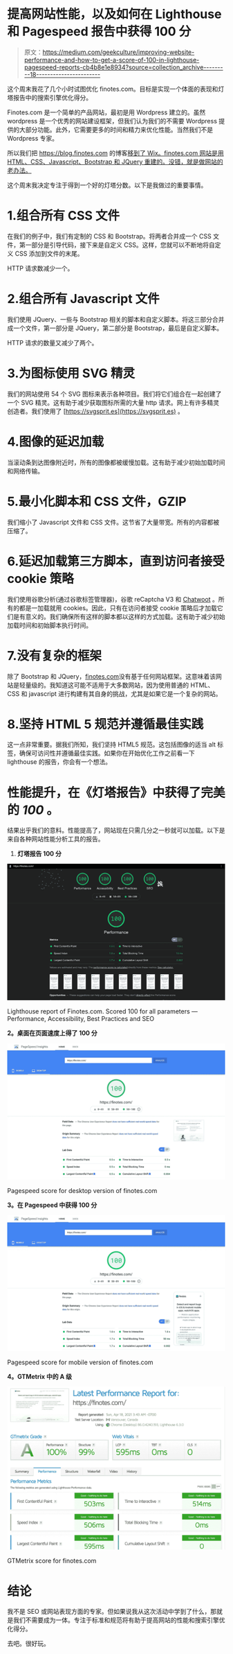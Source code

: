 # 提高网站性能，以及如何在 Lighthouse 和 Pagespeed 报告中获得 100 分

> 原文：<https://medium.com/geekculture/improving-website-performance-and-how-to-get-a-score-of-100-in-lighthouse-pagespeed-reports-cb4b8e1e8934?source=collection_archive---------18----------------------->

这个周末我花了几个小时试图优化 finotes.com。目标是实现一个体面的表现和灯塔报告中的搜索引擎优化得分。

Finotes.com 是一个简单的产品网站，最初是用 Wordpress 建立的。虽然 wordpress 是一个优秀的网站建设框架，但我们认为我们的不需要 Wordpress 提供的大部分功能。此外，它需要更多的时间和精力来优化性能。当然我们不是 Wordpress 专家。

所以我们把 https://blog.finotes.com 的博客[移到了 Wix。finotes.com 网站是用 HTML、CSS、Javascript、Bootstrap 和 JQuery 重建的。没错，就是做网站的老办法。](https://blog.finotes.com)

这个周末我决定专注于得到一个好的灯塔分数。以下是我做过的重要事情。

# 1.组合所有 CSS 文件

在我们的例子中，我们有定制的 CSS 和 Bootstrap。将两者合并成一个 CSS 文件，第一部分是引导代码，接下来是自定义 CSS。这样，您就可以不断地将自定义 CSS 添加到文件的末尾。

HTTP 请求数减少一个。

# 2.组合所有 Javascript 文件

我们使用 JQuery、一些与 Bootstrap 相关的脚本和自定义脚本。将这三部分合并成一个文件，第一部分是 JQuery，第二部分是 Bootstrap，最后是自定义脚本。

HTTP 请求的数量又减少了两个。

# 3.为图标使用 SVG 精灵

我们的网站使用 54 个 SVG 图标来表示各种项目。我们将它们组合在一起创建了一个 SVG 精灵。这有助于减少获取图标所需的大量 http 请求。网上有许多精灵创造者。我们使用了 [https://svgsprit.es](https://svgsprit.es) 。

# 4.图像的延迟加载

当滚动条到达图像附近时，所有的图像都被缓慢加载。这有助于减少初始加载时间和网络传输。

# 5.最小化脚本和 CSS 文件，GZIP

我们缩小了 Javascript 文件和 CSS 文件。这节省了大量带宽。所有的内容都被压缩了。

# 6.延迟加载第三方脚本，直到访问者接受 cookie 策略

我们使用谷歌分析(通过谷歌标签管理器)，谷歌 reCaptcha V3 和 [Chatwoot](https://chatwoot.com) 。所有的都是一加载就用 cookies。因此，只有在访问者接受 cookie 策略后才加载它们是有意义的。我们确保所有这样的脚本都以这样的方式加载。这有助于减少初始加载时间和初始脚本执行时间。

# 7.没有复杂的框架

除了 Bootstrap 和 JQuery，[finotes.com](https://finotes.com)没有基于任何网站框架。这意味着该网站是轻量级的。我知道这可能不适用于大多数网站，因为使用普通的 HTML、CSS 和 javascript 进行构建有其自身的挑战，尤其是如果它是一个复杂的网站。

# 8.坚持 HTML 5 规范并遵循最佳实践

这一点非常重要。据我们所知，我们坚持 HTML5 规范。这包括图像的适当 alt 标签，确保可访问性并遵循最佳实践。如果你在开始优化工作之前看一下 lighthouse 的报告，你会有一个想法。

# 性能提升，在《灯塔报告》中获得了完美的 *100* 。

结果出乎我们的意料。性能提高了，网站现在只需几分之一秒就可以加载。以下是来自各种网站性能分析工具的报告。

1.  **灯塔报告 100 分**

![](img/00bae54959a5e0a05859a361e9673b8a.png)

Lighthouse report of Finotes.com. Scored 100 for all parameters — Performance, Accessibility, Best Practices and SEO

**2。桌面在页面速度上得了 100 分**

![](img/9044c877118fdd96bc3d905f34f7d8a8.png)

Pagespeed score for desktop version of finotes.com

**3。在 Pagespeed 中获得 100 分**

![](img/76f2558811c0703d7d053bd6532c0aae.png)

Pagespeed score for mobile version of finotes.com

**4。GTMetrix 中的 A 级**

![](img/fbf47d6c80eb0f2a4069d69bd6c91e31.png)

GTMetrix score for finotes.com

# 结论

我不是 SEO 或网站表现方面的专家。但如果说我从这次活动中学到了什么，那就是我们不需要成为一体。专注于标准和规范将有助于提高网站的性能和搜索引擎优化得分。

去吧。很好玩。